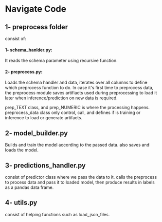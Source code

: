 # Navigate Code

## 1- preprocess folder

consist of:

#### 1- schema_hanlder.py:

It reads the schema parameter using recursive function.

#### 2- preprocess.py:

Loads the schema handler and data, iterates over all columns to define which preprocess function to do. In case it's first time to preprocess data, the preprocess module saves artifiacts used during preprocessing to load it later when inference/prediction on new data is required.

prep_TEXT class, and prep_NUMERIC is where the processing happens. preprocess_data class only control, call, and defines if is training or inference to load or generate artifacts.

## 2- model_builder.py

Builds and train the model according to the passed data. also saves and loads the model.

## 3- predictions_handler.py

consist of predictor class where we pass the data to it. calls the preprocess to process data and pass it to loaded model, then produce results in labels as a pandas data frame.

## 4- utils.py

consist of helping functions such as load_json_files.
